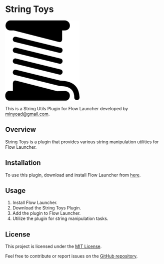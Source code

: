 # String Toys

![app icon](Images/app.png)

This is a String Utils Plugin for Flow Launcher developed by minyoad@gmail.com.

## Overview
String Toys is a plugin that provides various string manipulation utilities for Flow Launcher.

## Installation
To use this plugin, download and install Flow Launcher from [here](https://github.com/Flow-Launcher/Flow.Launcher).

## Usage
1. Install Flow Launcher.
2. Download the String Toys Plugin.
3. Add the plugin to Flow Launcher.
4. Utilize the plugin for string manipulation tasks.

## License
This project is licensed under the [MIT License](LICENSE).

Feel free to contribute or report issues on the [GitHub repository](https://github.com/minyoad/Flow.Launcher.Plugin.StringToys).

